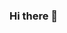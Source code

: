 ### Hi there 👋

<!--
**chinlewen/chinlewen** is a ✨ _special_ ✨ repository because its `README.md` (this file) appears on your GitHub profile.

Here are some ideas to get you started:

- 🌱 I’m currently learning Information Technology
- 📫 How to reach me: chinlewen@outlook.my
-->
